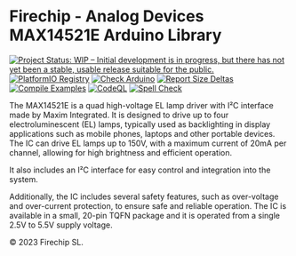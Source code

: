 Firechip - Analog Devices MAX14521E Arduino Library
==============================

[![Project Status: WIP – Initial development is in progress, but there has not yet been a stable, usable release suitable for the public.](https://www.repostatus.org/badges/latest/wip.svg)](https://www.repostatus.org/#wip)
[![PlatformIO Registry](https://badges.registry.platformio.org/packages/firechip/library/FC0001614614.svg)](https://registry.platformio.org/libraries/firechip/FC0001614614)
[![Check Arduino](https://github.com/firechip/Firechip_Analog_Devices_MAX14521E_Arduino_Library/actions/workflows/check-arduino.yml/badge.svg)](https://github.com/firechip/Firechip_Analog_Devices_MAX14521E_Arduino_Library/actions/workflows/check-arduino.yml)
[![Report Size Deltas](https://github.com/firechip/Firechip_Analog_Devices_MAX14521E_Arduino_Library/actions/workflows/report-size-deltas.yml/badge.svg)](https://github.com/firechip/Firechip_Analog_Devices_MAX14521E_Arduino_Library/actions/workflows/report-size-deltas.yml)
[![Compile Examples](https://github.com/firechip/Firechip_Analog_Devices_MAX14521E_Arduino_Library/actions/workflows/compile-examples.yml/badge.svg)](https://github.com/firechip/Firechip_Analog_Devices_MAX14521E_Arduino_Library/actions/workflows/compile-examples.yml)
[![CodeQL](https://github.com/firechip/Firechip_Analog_Devices_MAX14521E_Arduino_Library/actions/workflows/codeql.yml/badge.svg)](https://github.com/firechip/Firechip_Analog_Devices_MAX14521E_Arduino_Library/actions/workflows/codeql.yml)
[![Spell Check](https://github.com/firechip/Firechip_Analog_Devices_MAX14521E_Arduino_Library/actions/workflows/spell-check.yml/badge.svg)](https://github.com/firechip/Firechip_Analog_Devices_MAX14521E_Arduino_Library/actions/workflows/spell-check.yml)


The MAX14521E is a quad high-voltage EL lamp driver with I²C interface made by Maxim Integrated. It is designed to drive up to four electroluminescent (EL) lamps, typically used as backlighting in display applications such as mobile phones, laptops and other portable devices. The IC can drive EL lamps up to 150V, with a maximum current of 20mA per channel, allowing for high brightness and efficient operation.

It also includes an I²C interface for easy control and integration into the system.

Additionally, the IC includes several safety features, such as over-voltage and over-current protection, to ensure safe and reliable operation. The IC is available in a small, 20-pin TQFN package and it is operated from a single 2.5V to 5.5V supply voltage.

© 2023 Firechip SL.

